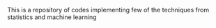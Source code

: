This is a repository of codes implementing few of the techniques from statistics and machine learning
